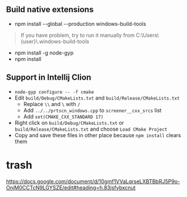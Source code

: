 ## Build native extensions
* npm install --global --production windows-build-tools

> If you have problem,  try to run it manually from C:\Users\\{user}\\.windows-build-tools
* npm install -g node-gyp
* npm install

## Support in Intellij Clion
* `node-gyp configure -- -f cmake`
* Edit `build/Debug/CMakeLists.txt` and  `build/Release/CMakeLists.txt`
    * Replace `\\` and `\` with `/`
    * Add `../../prtscn_windows.cpp` to `screener__cxx_srcs` list
    * Add `set(CMAKE_CXX_STANDARD 17)`
* Right click on `build/Debug/CMakeLists.txt` or  `build/Release/CMakeLists.txt` and choose `Load CMake Project`
* Copy and save these files in other place because `npm install` clears them


# trash 
https://docs.google.com/document/d/10gmf1VVaLqrseLXBTBbRJ5P9o-OnjM0CCTcN9LGYSZE/edit#heading=h.83jsfybxcnut
